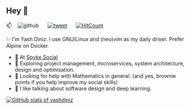 ## Hey 👋

📫 <span>&nbsp;&nbsp;</span>  <!-- Old school. There may be a better way to introduce spaces without nbsp? -->
![github](https://img.shields.io/github/followers/yashdiniz?style=social) 
<span>&nbsp;&nbsp;&nbsp;&nbsp;</span>
[![tweet](https://img.shields.io/twitter/url?style=social&url=https%3A%2F%2Ftwitter.com%2Fyashdiniz)](https://twitter.com/yashdiniz)
<span>&nbsp;&nbsp;&nbsp;&nbsp;</span>
[![HitCount](https://hits.dwyl.com/yashdiniz/yashdiniz.svg?style=flat)](http://hits.dwyl.com/yashdiniz/yashdiniz)


✨ I'm Yash Diniz. I use GNU/Linux and (neo)vim as my daily driver. Prefer Alpine on Docker. 
<!-- Let's share dotfiles and customise each other's setups! 😄 --> <!-- idk, sounds too fruity -->

- 🔭 At [Spyke Social](https://spyke.social)
- 🌱 Exploring project management, microservices, system architecture, design and optimisation.
- 🤔 Looking for help with Mathematics in general. (and yes, brownie points if you help improve my social skills)
- 💬 I like talking about software design and deep learning.
<!-- - ⚡ Fun fact: I'm a good listener, everyone tells me that. -->

[![GitHub stats of yashdiniz](https://github-readme-stats-git-masterrstaa-rickstaa.vercel.app/api?username=yashdiniz&show_icons=true&theme=dark&count_private=true)](https://github.com/anuraghazra/github-readme-stats)
<!-- ![I❤️Go, exploring Rust](https://github-readme-stats.vercel.app/api/top-langs/?username=yashdiniz&show_icons=true&theme=dark&layout=compact) -->
<!-- [![Codewars Honor of yashdiniz](https://www.codewars.com/users/yashdiniz/badges/large)](https://www.codewars.com/users/yashdiniz) -->

<!-- 
#### Attribution
1. [anuraghazra's `github-readme-stats`](https://github.com/anuraghazra/github-readme-stats) -->

<!--
**yashdiniz/yashdiniz** is a ✨ _special_ ✨ repository because its `README.md` (this file) appears on your GitHub profile.

Here are some ideas to get you started:

- 🔭 I’m currently working on ...
- 🌱 I’m currently learning ...
- 👯 I’m looking to collaborate on ...
- 🤔 I’m looking for help with ...
- 💬 Ask me about ...
- 📫 How to reach me: ...
- 😄 Pronouns: ...
- ⚡ Fun fact: ...
-->
